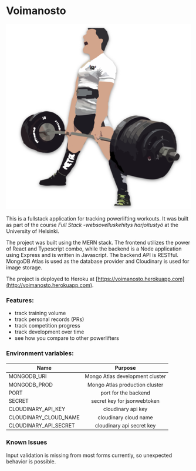 # Voimanosto

<img src="https://github.com/yusifsalam/voimanosto/blob/master/docs/images/logo.png" alt="app_logo" width="600">

This is a fullstack application for tracking powerlifting workouts. It was built as part of the course _Full Stack -websovelluskehitys harjoitustyö_ at the University of Helsinki.

The project was built using the MERN stack. The frontend utilizes the power of React and Typescript combo, while the backend is a Node application using Express and is written in Javascript. The backend API is RESTful.
MongoDB Atlas is used as the database provider and Cloudinary is used for image storage.

The project is deployed to Heroku at [https://voimanosto.herokuapp.com](http://voimanosto.herokuapp.com).

### Features:

- track training volume
- track personal records (PRs)
- track competition progress
- track development over time
- see how you compare to other powerlifters

### Environment variables:

| Name                  |             Purpose             |
| --------------------- | :-----------------------------: |
| MONGODB_URI           | Mongo Atlas development cluster |
| MONGODB_PROD          | Mongo Atlas production cluster  |
| PORT                  |      port for the backend       |
| SECRET                |   secret key for jsonwebtoken   |
| CLOUDINARY_API_KEY    |       cloudinary api key        |
| CLOUDINARY_CLOUD_NAME |      cloudinary cloud name      |
| CLOUDINARY_API_SECRET |    cloudinary api secret key    |

### Known Issues

Input validation is missing from most forms currently, so unexpected behavior is possible.
